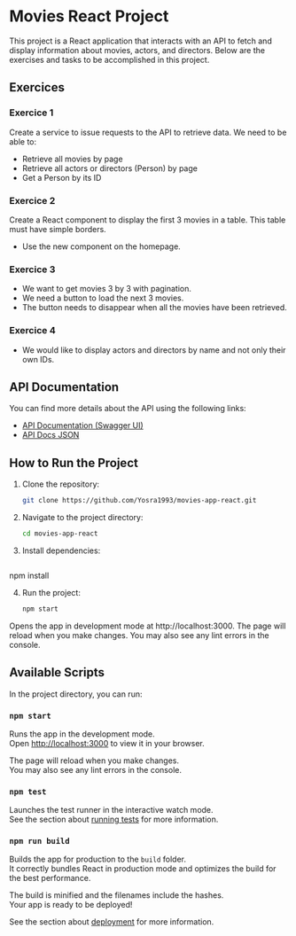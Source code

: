 # Movies React Project

This project is a React application that interacts with an API to fetch and display information about movies, actors, and directors. Below are the exercises and tasks to be accomplished in this project.

## Exercices

### Exercice 1

Create a service to issue requests to the API to retrieve data. We need to be able to:

- Retrieve all movies by page
- Retrieve all actors or directors (Person) by page
- Get a Person by its ID

### Exercice 2

Create a React component to display the first 3 movies in a table. This table must have simple borders.

- Use the new component on the homepage.

### Exercice 3

- We want to get movies 3 by 3 with pagination.
- We need a button to load the next 3 movies.
- The button needs to disappear when all the movies have been retrieved.

### Exercice 4

- We would like to display actors and directors by name and not only their own IDs.

## API Documentation

You can find more details about the API using the following links:

- [API Documentation (Swagger UI)](http://ec2-15-237-160-101.eu-west-3.compute.amazonaws.com:8828/swagger-ui/index.html#/kata-controller/findPersonsPaginated)
- [API Docs JSON](http://ec2-15-237-160-101.eu-west-3.compute.amazonaws.com:8828/v3/api-docs)

## How to Run the Project

1. Clone the repository:
   ```bash
   git clone https://github.com/Yosra1993/movies-app-react.git

2. Navigate to the project directory:
   ```bash
   cd movies-app-react

3. Install dependencies:
   ```bash
npm install

4. Run the project:
   ```bash
   npm start

   
Opens the app in development mode at http://localhost:3000. The page will reload when you make changes. You may also see any lint errors in the console.

## Available Scripts

In the project directory, you can run:

### `npm start`

Runs the app in the development mode.\
Open [http://localhost:3000](http://localhost:3000) to view it in your browser.

The page will reload when you make changes.\
You may also see any lint errors in the console.

### `npm test`

Launches the test runner in the interactive watch mode.\
See the section about [running tests](https://facebook.github.io/create-react-app/docs/running-tests) for more information.

### `npm run build`

Builds the app for production to the `build` folder.\
It correctly bundles React in production mode and optimizes the build for the best performance.

The build is minified and the filenames include the hashes.\
Your app is ready to be deployed!

See the section about [deployment](https://facebook.github.io/create-react-app/docs/deployment) for more information.

